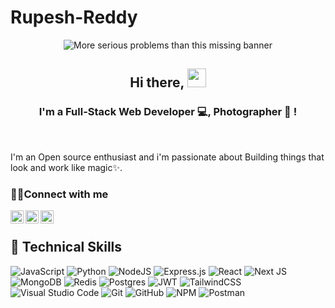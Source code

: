 # Rupesh-Reddy

<p align="center">
<img width=”200" height=”200" src ="https://user-images.githubusercontent.com/91304263/136020563-cd789c25-02c0-451d-b700-e997dd4b2f31.png" alt="More serious problems than this missing banner">
</p>

<h2 align="center">
  Hi there, <img width="30" height="30" src="https://github.com/TheDudeThatCode/TheDudeThatCode/blob/master/Assets/Hi.gif">
</h2>

<h3 align="center">
I'm a Full-Stack Web Developer 💻, Photographer 📸 !
</h3>

<br>

I'm an Open source enthusiast and i'm passionate about Building things that look and work like magic✨.


### 🤝🏻Connect with me 

<a href="https://www.linkedin.com/in/rupesh-reddy-344090114/"><img align="left" src="https://raw.githubusercontent.com/yushi1007/yushi1007/main/images/linkedin.svg" alt="Rupesh | LinkedIn" width="21px"/></a>
<a href="https://twitter.com/_Rupesh_"><img align="left" src="https://github.com/gauravghongde/social-icons/blob/master/SVG/Color/Twitter.svg" alt="Rupesh|Twitter" width="21px"/></a>
<a href="https://www.instagram.com/_rupeshreddy_/"><img align="left" src="https://raw.githubusercontent.com/yushi1007/yushi1007/main/images/instagram.svg" alt="Rupesh | Instagram" width="21px"/></a>


<br>

## 💼 Technical Skills

![JavaScript](https://img.shields.io/badge/javascript-%23323330.svg?style=for-the-badge&logo=javascript&logoColor=%23F7DF1E)
![Python](https://img.shields.io/badge/python-3670A0?style=for-the-badge&logo=python&logoColor=ffdd54)
![NodeJS](https://img.shields.io/badge/node.js-6DA55F?style=for-the-badge&logo=node.js&logoColor=white)
![Express.js](https://img.shields.io/badge/express.js-%23404d59.svg?style=for-the-badge&logo=express&logoColor=%2361DAFB)
![React](https://img.shields.io/badge/react-%2320232a.svg?style=for-the-badge&logo=react&logoColor=%2361DAFB)
![Next JS](https://img.shields.io/badge/Next-black?style=for-the-badge&logo=next.js&logoColor=white)
![MongoDB](https://img.shields.io/badge/MongoDB-%234ea94b.svg?style=for-the-badge&logo=mongodb&logoColor=white)
![Redis](https://img.shields.io/badge/redis-%23DD0031.svg?style=for-the-badge&logo=redis&logoColor=white)
![Postgres](https://img.shields.io/badge/postgres-%23316192.svg?style=for-the-badge&logo=postgresql&logoColor=white)
![JWT](https://img.shields.io/badge/JWT-black?style=for-the-badge&logo=JSON%20web%20tokens)
![TailwindCSS](https://img.shields.io/badge/tailwindcss-%2338B2AC.svg?style=for-the-badge&logo=tailwind-css&logoColor=white)
![Visual Studio Code](https://img.shields.io/badge/Visual%20Studio%20Code-0078d7.svg?style=for-the-badge&logo=visual-studio-code&logoColor=white)
![Git](https://img.shields.io/badge/git-%23F05033.svg?style=for-the-badge&logo=git&logoColor=white)
![GitHub](https://img.shields.io/badge/github-%23121011.svg?style=for-the-badge&logo=github&logoColor=white)
![NPM](https://img.shields.io/badge/NPM-%23000000.svg?style=for-the-badge&logo=npm&logoColor=white)
![Postman](https://img.shields.io/badge/Postman-FF6C37?style=for-the-badge&logo=postman&logoColor=white)

